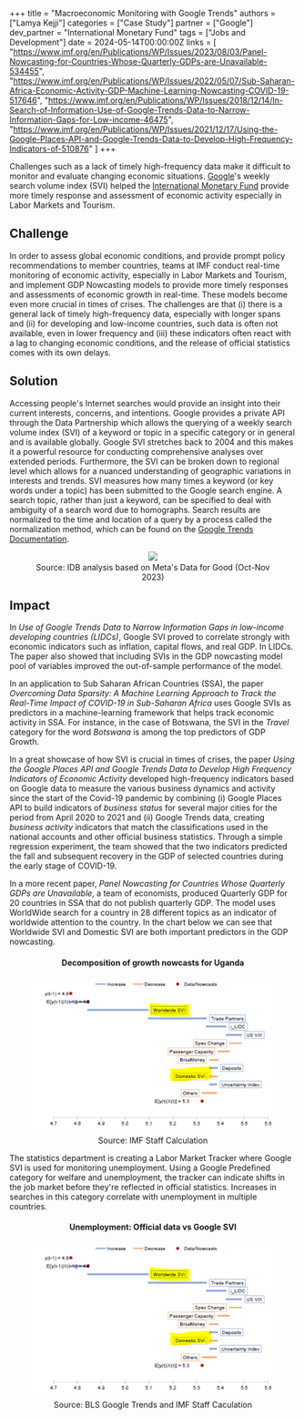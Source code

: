 +++
title = "Macroeconomic Monitoring with Google Trends"
authors = ["Lamya Kejji"]
categories = ["Case Study"]
partner = ["Google"]
dev_partner = "International Monetary Fund"
tags = ["Jobs and Development"]
date = 2024-05-14T00:00:00Z
links = [
"https://www.imf.org/en/Publications/WP/Issues/2023/08/03/Panel-Nowcasting-for-Countries-Whose-Quarterly-GDPs-are-Unavailable-534455",
"https://www.imf.org/en/Publications/WP/Issues/2022/05/07/Sub-Saharan-Africa-Economic-Activity-GDP-Machine-Learning-Nowcasting-COVID-19-517646",
"https://www.imf.org/en/Publications/WP/Issues/2018/12/14/In-Search-of-Information-Use-of-Google-Trends-Data-to-Narrow-Information-Gaps-for-Low-income-46475",
"https://www.imf.org/en/Publications/WP/Issues/2021/12/17/Using-the-Google-Places-API-and-Google-Trends-Data-to-Develop-High-Frequency-Indicators-of-510876"
]
+++

Challenges such as a lack of timely high-frequency data make it difficult to monitor and evaluate changing economic situations. [Google](https://www.google.com)'s weekly search volume index (SVI) helped the [International Monetary Fund](https://imf.org) provide more timely response and assessment of economic activity especially in Labor Markets and Tourism.

## Challenge

In order to assess global economic conditions, and provide prompt policy recommendations to member countries, teams at IMF conduct real-time monitoring of economic activity, especially in Labor Markets and Tourism, and implement GDP Nowcasting models to provide more timely responses and assessments of economic growth in real-time. These models become even more crucial in times of crises. The challenges are that (i) there is a general lack of timely high-frequency data, especially with longer spans and (ii) for developing and low-income countries, such data is often not available, even in lower frequency and (iii) these indicators often react with a lag to changing economic conditions, and the release of official statistics comes with its own delays.

## Solution

Accessing people's Internet searches would provide an insight into their current interests, concerns, and intentions. Google provides a private API through the Data Partnership which allows the querying of a weekly search volume index (SVI) of a keyword or topic in a specific category or in general and is available globally.  Google SVI stretches back to 2004 and this makes it a powerful resource for conducting comprehensive analyses over extended periods. Furthermore, the SVI can be broken down to regional level which allows for a nuanced understanding of geographic variations in interests and trends.
SVI measures how many times a keyword (or key words under a topic) has been submitted to the Google search engine. A search topic, rather than just a keyword, can be specified to deal with ambiguity of a search word due to homographs. Search results are normalized to the time and location of a query by a process called the normalization method, which can be found on the [Google Trends Documentation](https://support.google.com/trends/answer/4365533?hl=en).

<figure align="center">
<img src="understanding-people-mobility-in-amazonia-thumbnail.png"/>
<figcaption>
<center>
Source: IDB analysis based on Meta's Data for Good (Oct-Nov 2023)
</center>
</figcaption>
</figure>

## Impact

In _Use of Google Trends Data to Narrow Information Gaps in low-income developing countries (LIDCs)_, Google SVI proved to correlate strongly with economic indicators such as inflation, capital flows, and real GDP. In LIDCs. The paper also showed that including SVIs in the GDP nowcasting model pool of variables improved the out-of-sample performance of the model.

In an application to Sub Saharan African Countries (SSA), the paper _Overcoming Data Sparsity: A Machine Learning Approach to Track the Real-Time Impact of COVID-19 in Sub-Saharan Africa_ uses Google SVIs as predictors in a machine-learning framework that helps track economic activity in SSA. For instance, in the case of Botswana, the SVI in the _Travel_ category for the word _Botswana_ is among the top predictors of GDP Growth.

In a great showcase of how SVI is crucial in times of crises, the paper _Using the Google Places API and Google Trends Data to Develop High Frequency Indicators of Economic Activity_ developed high-frequency indicators based on Google data to measure the various business dynamics and activity since the start of the Covid-19 pandemic by combining (i) Google Places API to build indicators of _business status_ for several major cities for the period from April 2020 to 2021 and (ii) Google Trends data, creating _business activity_ indicators that match the classifications used in the national accounts and other official business statistics. Through a simple regression experiment, the team showed that the two indicators predicted the fall and subsequent recovery in the GDP of selected countries during the early stage of COVID-19.

In a more recent paper, _Panel Nowcasting for Countries Whose Quarterly GDPs are Unavailable_, a team of economists, produced Quarterly GDP for 20 countries in SSA that do not publish quarterly GDP. The model uses WorldWide search for a country in 28 different topics as an indicator of worldwide attention to the country. In the chart below we can see that Worldwide SVI and Domestic SVI are both important predictors in the GDP nowcasting.

<figure align="center">
<h4>
Decomposition of growth nowcasts for Uganda
</h4>
<img src="macroeconomic-monitoring-with-google-trends-photo1.png"/>
<figcaption>
<center>
Source: IMF Staff Calculation
</center>
</figcaption>
</figure>

The statistics department is creating a Labor Market Tracker where Google SVI is used for monitoring unemployment. Using a Google Predefined category for welfare and unemployment, the tracker can indicate shifts in the job market before they're reflected in official statistics. Increases in searches in this category correlate with unemployment in multiple countries.

<figure align="center">
        <h4>
        Unemployment: Official data vs Google SVI
        </h4>
        <img src="macroeconomic-monitoring-with-google-trends-photo1.png"/>
        <figcaption>
                <center>
                Source: BLS Google Trends and IMF Staff Caculation
        </center>
        </figcaption>
</figure>

